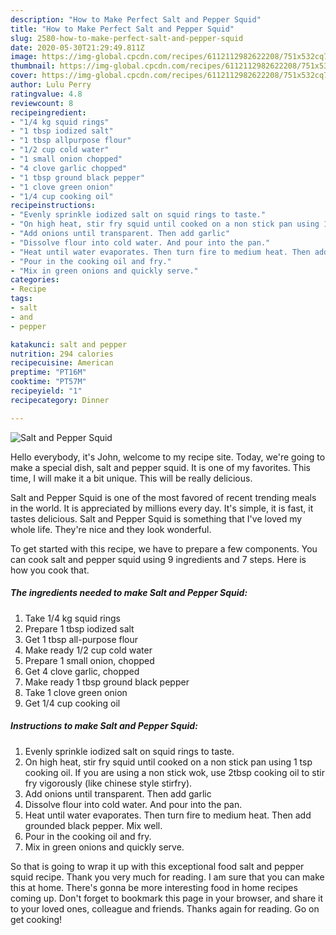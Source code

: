 ```yaml
---
description: "How to Make Perfect Salt and Pepper Squid"
title: "How to Make Perfect Salt and Pepper Squid"
slug: 2580-how-to-make-perfect-salt-and-pepper-squid
date: 2020-05-30T21:29:49.811Z
image: https://img-global.cpcdn.com/recipes/6112112982622208/751x532cq70/salt-and-pepper-squid-recipe-main-photo.jpg
thumbnail: https://img-global.cpcdn.com/recipes/6112112982622208/751x532cq70/salt-and-pepper-squid-recipe-main-photo.jpg
cover: https://img-global.cpcdn.com/recipes/6112112982622208/751x532cq70/salt-and-pepper-squid-recipe-main-photo.jpg
author: Lulu Perry
ratingvalue: 4.8
reviewcount: 8
recipeingredient:
- "1/4 kg squid rings"
- "1 tbsp iodized salt"
- "1 tbsp allpurpose flour"
- "1/2 cup cold water"
- "1 small onion chopped"
- "4 clove garlic chopped"
- "1 tbsp ground black pepper"
- "1 clove green onion"
- "1/4 cup cooking oil"
recipeinstructions:
- "Evenly sprinkle iodized salt on squid rings to taste."
- "On high heat, stir fry squid until cooked on a non stick pan using 1 tsp cooking oil. If you are using a non stick wok, use 2tbsp cooking oil to stir fry vigorously (like chinese style stirfry)."
- "Add onions until transparent. Then add garlic"
- "Dissolve flour into cold water. And pour into the pan."
- "Heat until water evaporates. Then turn fire to medium heat. Then add grounded black pepper. Mix well."
- "Pour in the cooking oil and fry."
- "Mix in green onions and quickly serve."
categories:
- Recipe
tags:
- salt
- and
- pepper

katakunci: salt and pepper 
nutrition: 294 calories
recipecuisine: American
preptime: "PT16M"
cooktime: "PT57M"
recipeyield: "1"
recipecategory: Dinner

---
```



![Salt and Pepper Squid](https://img-global.cpcdn.com/recipes/6112112982622208/751x532cq70/salt-and-pepper-squid-recipe-main-photo.jpg)

Hello everybody, it's John, welcome to my recipe site. Today, we're going to make a special dish, salt and pepper squid. It is one of my favorites. This time, I will make it a bit unique. This will be really delicious.



Salt and Pepper Squid is one of the most favored of recent trending meals in the world. It is appreciated by millions every day. It's simple, it is fast, it tastes delicious. Salt and Pepper Squid is something that I've loved my whole life. They're nice and they look wonderful.


To get started with this recipe, we have to prepare a few components. You can cook salt and pepper squid using 9 ingredients and 7 steps. Here is how you cook that.

<!--inarticleads1-->

##### The ingredients needed to make Salt and Pepper Squid:

1. Take 1/4 kg squid rings
1. Prepare 1 tbsp iodized salt
1. Get 1 tbsp all-purpose flour
1. Make ready 1/2 cup cold water
1. Prepare 1 small onion, chopped
1. Get 4 clove garlic, chopped
1. Make ready 1 tbsp ground black pepper
1. Take 1 clove green onion
1. Get 1/4 cup cooking oil




<!--inarticleads2-->

##### Instructions to make Salt and Pepper Squid:

1. Evenly sprinkle iodized salt on squid rings to taste.
1. On high heat, stir fry squid until cooked on a non stick pan using 1 tsp cooking oil. If you are using a non stick wok, use 2tbsp cooking oil to stir fry vigorously (like chinese style stirfry).
1. Add onions until transparent. Then add garlic
1. Dissolve flour into cold water. And pour into the pan.
1. Heat until water evaporates. Then turn fire to medium heat. Then add grounded black pepper. Mix well.
1. Pour in the cooking oil and fry.
1. Mix in green onions and quickly serve.




So that is going to wrap it up with this exceptional food salt and pepper squid recipe. Thank you very much for reading. I am sure that you can make this at home. There's gonna be more interesting food in home recipes coming up. Don't forget to bookmark this page in your browser, and share it to your loved ones, colleague and friends. Thanks again for reading. Go on get cooking!
